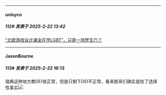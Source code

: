 ﻿
*****

####  unlsycn  
##### 112#       发表于 2025-2-22 13:42

[“北欧游戏设计课全在学LGBT”，只是一场罗生门？](https://mp.weixin.qq.com/s?__biz=MzIzNzM3NzE2MA==&amp;mid=2247737775&amp;idx=1&amp;sn=75592ebf6e626a28374caecdd5385463)


*****

####  JasonBourne  
##### 113#       发表于 2025-2-22 16:13

瑞典这种地方教DEI很正常，但是只剩下DEI不正常，看来那哥们确实是给了选择性事实<img src="https://static.saraba1st.com/image/smiley/face2017/001.png" referrerpolicy="no-referrer">

